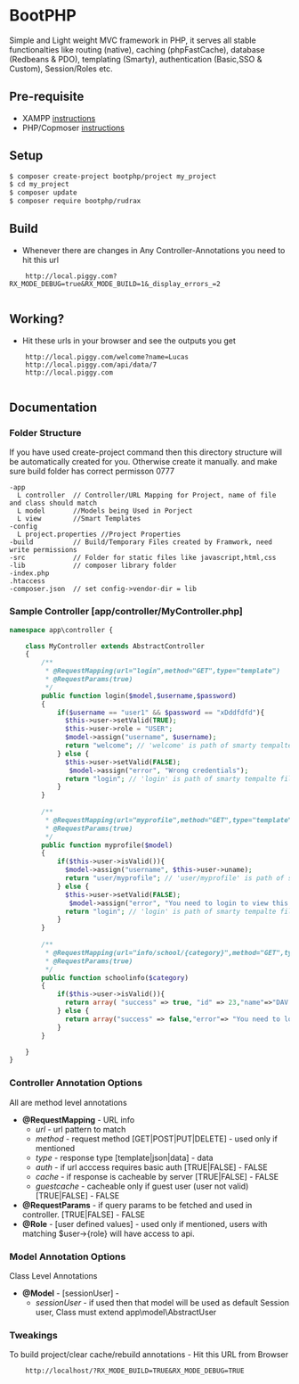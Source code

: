 # BootPHP
Simple and Light weight MVC framework in PHP, it serves all stable functionalties like routing (native), caching (phpFastCache), database (Redbeans & PDO), templating (Smarty), authentication (Basic,SSO & Custom), Session/Roles etc.

## Pre-requisite
- XAMPP [instructions](https://github.com/boilerplatez/docs/blob/master/markdown/xampp/ENV.md)
- PHP/Copmoser [instructions](https://github.com/boilerplatez/docs/blob/master/markdown/php/ENV.md)
## Setup

```bash
$ composer create-project bootphp/project my_project
$ cd my_project
$ composer update
$ composer require bootphp/rudrax
```

## Build
- Whenever there are changes in Any Controller-Annotations you need to hit this url

```
    http://local.piggy.com?RX_MODE_DEBUG=true&RX_MODE_BUILD=1&_display_errors_=2
    
```

## Working?
- Hit these urls in your browser and see the outputs you get
```
    http://local.piggy.com/welcome?name=Lucas
    http://local.piggy.com/api/data/7
    http://local.piggy.com
    
```

## Documentation

### Folder Structure
If you have used create-project command then this directory structure will be automatically created for you. Otherwise create it manually. and make sure build folder has correct permisson 0777
```
-app
  L controller  // Controller/URL Mapping for Project, name of file and class should match
  L model       //Models being Used in Porject
  L view        //Smart Templates
-config
  L project.properties //Project Properties
-build          // Build/Temporary Files created by Framwork, need write permissions
-src            // Folder for static files like javascript,html,css 
-lib            // composer library folder
-index.php
.htaccess
-composer.json  // set config->vendor-dir = lib

```

### Sample Controller [app/controller/MyController.php]
```php
namespace app\controller {

    class MyController extends AbstractController
    {
        /**
         * @RequestMapping(url="login",method="GET",type="template")
         * @RequestParams(true)
         */
        public function login($model,$username,$password)
        {
            if($username == "user1" && $password == "xDddfdfd"){
              $this->user->setValid(TRUE);
              $this->user->role = "USER";
              $model->assign("username", $username);
              return "welcome"; // 'welcome' is path of smarty tempalte file in view folder
            } else {
              $this->user->setValid(FALSE);
               $model->assign("error", "Wrong credentials");
              return "login"; // 'login' is path of smarty tempalte file in view folder
            }
        }
        
        /**
         * @RequestMapping(url="myprofile",method="GET",type="template")
         * @RequestParams(true)
         */
        public function myprofile($model)
        {
            if($this->user->isValid()){
              $model->assign("username", $this->user->uname);
              return "user/myprofile"; // 'user/myprofile' is path of smarty tempalte file in view folder
            } else {
              $this->user->setValid(FALSE);
               $model->assign("error", "You need to login to view this page");
              return "login"; // 'login' is path of smarty tempalte file in view folder
            }
        }
        
        /**
         * @RequestMapping(url="info/school/{category}",method="GET",type="json")
         * @RequestParams(true)
         */
        public function schoolinfo($category)
        {
            if($this->user->isValid()){
              return array( "success" => true, "id" => 23,"name"=>"DAV Public School");
            } else {
              return array("success" => false,"error"=> "You need to login to view this info");
            }
        }

    }
}

```

### Controller Annotation Options
All are method level annotations
- **@RequestMapping** - URL info
    - *url* - url pattern to match
    - *method* - request method [GET|POST|PUT|DELETE] - used only if mentioned
    - *type* -  response type [template|json|data] - data   
    - *auth* - if url acccess requires basic auth [TRUE|FALSE] - FALSE
    - *cache* - if response is cacheable by server [TRUE|FALSE] - FALSE
    - *guestcache* - cacheable only if guest user (user not valid) [TRUE|FALSE] - FALSE
- **@RequestParams** - if query params to be fetched and used in controller. [TRUE|FALSE] - FALSE  
- **@Role** - [user defined values] - used only if mentioned, users with matching $user->{role} will have access to api.


### Model Annotation Options
Class Level Annotations
- **@Model** - [sessionUser] - 
    - *sessionUser* - if used then that model will be used as default Session user, Class must extend app\model\AbstractUser


### Tweakings
To build project/clear cache/rebuild annotations - Hit this URL from Browser
```
    http://localhost/?RX_MODE_BUILD=TRUE&RX_MODE_DEBUG=TRUE
```
